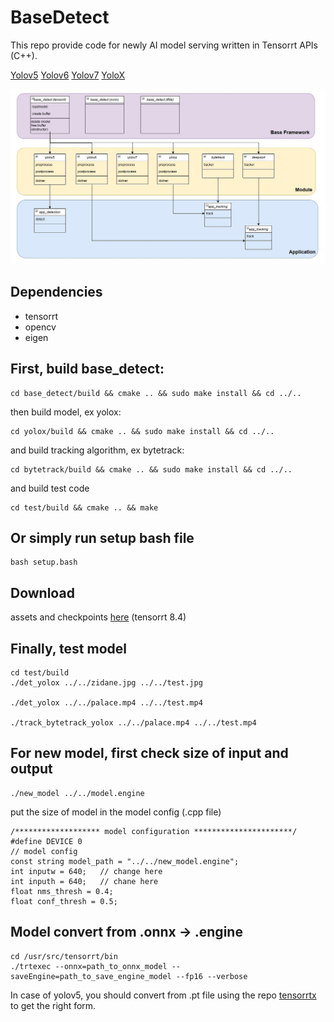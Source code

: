 # BaseDetect
This repo provide code for newly AI model serving written in Tensorrt APIs (C++).

[Yolov5](https://github.com/ultralytics/yolov5) [Yolov6](https://github.com/meituan/YOLOv6) [Yolov7](https://github.com/jinfagang/yolov7) [YoloX](https://github.com/Megvii-BaseDetection/YOLOX)

![image info](./base_detect/design.jpg)

## Dependencies 
+ tensorrt
+ opencv
+ eigen



## First, build base_detect:

```
cd base_detect/build && cmake .. && sudo make install && cd ../..
```
then build model, ex yolox:
```
cd yolox/build && cmake .. && sudo make install && cd ../..
```
and build tracking algorithm, ex bytetrack:
```
cd bytetrack/build && cmake .. && sudo make install && cd ../..
```
and build test code
```
cd test/build && cmake .. && make 
```
## Or simply run setup bash file 
```
bash setup.bash
```

## Download 
assets and checkpoints [here](https://drive.google.com/drive/folders/1XQ9Of7hJ32aYhHaY-k-g2B-mJVwb1xYb?usp=sharing) (tensorrt 8.4) 

## Finally, test model
```
cd test/build 
./det_yolox ../../zidane.jpg ../../test.jpg

./det_yolox ../../palace.mp4 ../../test.mp4

./track_bytetrack_yolox ../../palace.mp4 ../../test.mp4
```

## For new model, first check size of input and output
```
./new_model ../../model.engine
```
put the size of model in the model config (.cpp file)
```
/******************* model configuration **********************/
#define DEVICE 0
// model config
const string model_path = "../../new_model.engine";
int inputw = 640;   // change here
int inputh = 640;   // chane here
float nms_thresh = 0.4;
float conf_thresh = 0.5;
```

## Model convert from .onnx -> .engine
```
cd /usr/src/tensorrt/bin
./trtexec --onnx=path_to_onnx_model --saveEngine=path_to_save_engine_model --fp16 --verbose
```
In case of yolov5, you should convert from .pt file using the repo [tensorrtx](https://github.com/wang-xinyu/tensorrtx/tree/master/yolov5) to get the right form.


